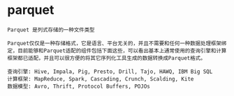 # parquet

	Parquet 是列式存储的一种文件类型
	
	Parquet仅仅是一种存储格式，它是语言、平台无关的，并且不需要和任何一种数据处理框架绑定，目前能够和Parquet适配的组件包括下面这些，可以看出基本上通常使用的查询引擎和计算框架都已适配，并且可以很方便的将其它序列化工具生成的数据转换成Parquet格式。
	
	查询引擎: Hive, Impala, Pig, Presto, Drill, Tajo, HAWQ, IBM Big SQL
	计算框架: MapReduce, Spark, Cascading, Crunch, Scalding, Kite
	数据模型: Avro, Thrift, Protocol Buffers, POJOs


